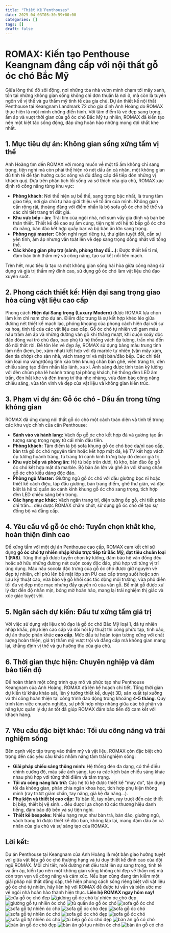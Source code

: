 ```yaml
---
title: "Thiết Kế Penthouses"
date: 2025-04-03T05:30:59+00:00
categories: []
tags: []
draft: false
---
```

# ROMAX: Kiến tạo Penthouse Keangnam đẳng cấp với nội thất gỗ óc chó Bắc Mỹ

Giữa lòng thủ đô sôi động, nơi những tòa nhà vươn mình chạm tới mây xanh, tồn tại những không gian sống không chỉ đơn thuần là nơi ở, mà còn là tuyên ngôn về vị thế và gu thẩm mỹ tinh tế của gia chủ. Dự án thiết kế nội thất Penthouse tại Keangnam Landmark 72 cho gia đình Anh Hoàng do ROMAX thực hiện là một minh chứng điển hình. Với tâm điểm là vẻ đẹp sang trọng, ấm áp và vượt thời gian của gỗ óc chó Bắc Mỹ tự nhiên, ROMAX đã kiến tạo nên một kiệt tác sống động, đáp ứng hoàn hảo những mong đợi khắt khe nhất.

## 1. Mục tiêu dự án: Không gian sống xứng tầm vị thế

Anh Hoàng tìm đến ROMAX với mong muốn về một tổ ấm không chỉ sang trọng, tiện nghi mà còn phải thể hiện rõ nét dấu ấn cá nhân, một không gian đủ tinh tế để tận hưởng cuộc sống và đủ đẳng cấp để tiếp đón những vị khách quý. Dựa trên phân tích lối sống và sở thích của gia chủ, ROMAX xác định rõ công năng từng khu vực:

* **Phòng khách:** Nơi thể hiện sự bề thế, sang trọng bậc nhất, là trung tâm giao tiếp, nơi gia chủ tự hào giới thiệu về tổ ấm của mình. Không gian cần rộng rãi, thoáng đãng với điểm nhấn là bộ sofa gỗ óc chó bề thế và các chi tiết trang trí đắt giá.
* **Khu vực bếp - ăn:** Trái tim của ngôi nhà, nơi sum vầy gia đình và bạn bè thân thiết. Thiết kế đề cao sự ấm cúng, tiện nghi với hệ tủ bếp gỗ óc chó đa năng, bàn đảo kết hợp quầy bar và bộ bàn ăn lớn sang trọng.
* **Phòng ngủ master:** Chốn nghỉ ngơi riêng tư, thư giãn tuyệt đối, cần sự yên tĩnh, ấm áp nhưng vẫn toát lên vẻ đẹp sang trọng đồng nhất với tổng thể.
* **Các không gian phụ trợ (sảnh, phòng thay đồ...):** Được thiết kế tỉ mỉ, đảm bảo tính thẩm mỹ và công năng, tạo sự kết nối liền mạch.

Trên hết, mục tiêu là tạo ra một không gian sống hài hòa giữa công năng sử dụng và giá trị thẩm mỹ đỉnh cao, sử dụng gỗ óc chó làm vật liệu chủ đạo xuyên suốt.

## 2. Phong cách thiết kế: Hiện đại sang trọng giao hòa cùng vật liệu cao cấp

Phong cách **Hiện đại Sang trọng (Luxury Modern)** được ROMAX lựa chọn làm kim chỉ nam cho dự án. Điểm đặc trưng là sự kết hợp khéo léo giữa đường nét thiết kế mạch lạc, phóng khoáng của phong cách hiện đại với sự xa hoa, tinh tế của các vật liệu cao cấp.
Gỗ óc chó tự nhiên với gam màu nâu trầm ấm áp và những đường vân gỗ khi thẳng mượt, khi cuộn xoáy độc đáo đóng vai trò chủ đạo, bao phủ từ hệ thống vách ốp tường, trần nhà đến đồ nội thất rời. Để tôn lên vẻ đẹp ấy, ROMAX sử dụng bảng màu trung tính làm nền (kem, be, xám nhạt) kết hợp với đá marble tự nhiên (vân mây xám, đen tia chớp) cho sàn nhà, vách trang trí và mặt bàn/đảo bếp. Các chi tiết kim loại mạ vàng/đồng tinh xảo trên khung chân bàn ghế, viền trang trí, đèn chiếu sáng tạo điểm nhấn lấp lánh, xa xỉ. Ánh sáng được tính toán kỹ lưỡng với đèn chùm pha lê hoành tráng tại phòng khách, hệ thống đèn LED âm trần, đèn hắt khe và đèn trang trí thả nhẹ nhàng, vừa đảm bảo công năng chiếu sáng, vừa tôn vinh vẻ đẹp của vật liệu và không gian kiến trúc.

## 3. Phạm vi dự án: Gỗ óc chó - Dấu ấn trong từng không gian

ROMAX đã ứng dụng nội thất gỗ óc chó một cách toàn diện và tinh tế trong các khu vực chính của căn Penthouse:

* **Sảnh vào và hành lang:** Vách ốp gỗ óc chó kết hợp đá và gương tạo ấn tượng sang trọng ngay từ cái nhìn đầu tiên.
* **Phòng khách:** Tâm điểm là bộ sofa khung gỗ óc chó bọc da/nỉ cao cấp, bàn trà gỗ óc chó nguyên tấm hoặc kết hợp mặt đá, kệ TV kết hợp vách ốp tường hoành tráng, tủ trang trí cánh kính trưng bày đồ decor giá trị.
* **Khu vực bếp và phòng ăn:** Hệ tủ bếp trên dưới, tủ kho, bàn đảo ốp gỗ óc chó kết hợp mặt đá marble. Bộ bàn ăn lớn và ghế ăn với khung chân gỗ óc chó kiểu dáng độc đáo.
* **Phòng ngủ Master:** Giường ngủ gỗ óc chó với đầu giường bọc nỉ hoặc thiết kế cách điệu, táp đầu giường, bàn trang điểm, ghế thư giãn, và đặc biệt là hệ tủ quần áo cánh kính khung gỗ óc chó sang trọng, tích hợp đèn LED chiếu sáng bên trong.
* **Các hạng mục khác:** Vách ngăn trang trí, diện tường ốp gỗ, chi tiết phào chỉ trần... đều được ROMAX chăm chút, sử dụng gỗ óc chó để tạo sự đồng bộ và đẳng cấp.

## 4. Yêu cầu về gỗ óc chó: Tuyển chọn khắt khe, hoàn thiện đỉnh cao

Để xứng tầm với một dự án Penthouse cao cấp, ROMAX cam kết chỉ sử dụng **gỗ óc chó tự nhiên nhập khẩu trực tiếp từ Bắc Mỹ, đạt tiêu chuẩn loại 1 (FAS)**. Từng thớ gỗ được tuyển chọn kỹ lưỡng, đảm bảo hệ vân đồng đều hoặc sở hữu những đường nét cuộn xoáy độc đáo, phù hợp với từng vị trí ứng dụng. Màu nâu socola đặc trưng của gỗ óc chó được giữ nguyên vẻ đẹp tự nhiên, chỉ phủ lên bề mặt lớp sơn PU cao cấp trong suốt hoặc sơn Lau kỹ thuật cao, vừa bảo vệ gỗ khỏi các tác động môi trường, vừa phô diễn tối đa vẻ đẹp mộc mạc nhưng đầy quyến rũ của vân gỗ. Bề mặt gỗ được xử lý đạt đến độ nhẵn mịn, bóng mờ hoàn hảo, mang lại trải nghiệm thị giác và xúc giác tuyệt vời.

## 5. Ngân sách dự kiến: Đầu tư xứng tầm giá trị

Với việc sử dụng vật liệu chủ đạo là gỗ óc chó Bắc Mỹ loại 1, đá tự nhiên nhập khẩu, phụ kiện cao cấp và đòi hỏi kỹ thuật thi công phức tạp, tinh xảo, dự án thuộc phân khúc **cao cấp**. Mức đầu tư hoàn toàn tương xứng với chất lượng hoàn thiện, giá trị thẩm mỹ vượt trội và đẳng cấp mà không gian mang lại, khẳng định vị thế và gu hưởng thụ của gia chủ.

## 6. Thời gian thực hiện: Chuyên nghiệp và đảm bảo tiến độ

Để hoàn thành một công trình quy mô và phức tạp như Penthouse Keangnam của Anh Hoàng, ROMAX đã lên kế hoạch chi tiết. Tổng thời gian dự kiến từ khâu khảo sát, lên ý tưởng thiết kế, duyệt 3D, sản xuất tại xưởng và thi công hoàn thiện tại công trình dao động trong khoảng **4-5 tháng**. Quy trình làm việc chuyên nghiệp, sự phối hợp nhịp nhàng giữa các bộ phận và năng lực quản lý dự án tốt đã giúp ROMAX đảm bảo tiến độ cam kết với khách hàng.

## 7. Yêu cầu đặc biệt khác: Tối ưu công năng và trải nghiệm sống

Bên cạnh việc tập trung vào thẩm mỹ và vật liệu, ROMAX còn đặc biệt chú trọng đến các yêu cầu khác nhằm nâng tầm trải nghiệm sống:

* **Giải pháp chiếu sáng thông minh:** Hệ thống đèn đa dạng, có thể điều chỉnh cường độ, màu sắc ánh sáng, tạo ra các kịch bản chiếu sáng khác nhau phù hợp với từng thời điểm và tâm trạng.
* **Tối ưu công năng lưu trữ:** Các hệ tủ kệ được thiết kế "may đo", tận dụng tối đa không gian, phân chia ngăn khoa học, tích hợp phụ kiện thông minh (ray trượt giảm chấn, tay nâng, giá kệ đa năng...).
* **Phụ kiện và thiết bị cao cấp:** Từ bản lề, tay nắm, ray trượt đến các thiết bị bếp, thiết bị vệ sinh... đều được lựa chọn từ các thương hiệu danh tiếng, đảm bảo độ bền và sự tiện nghi.
* **Thiết kế bespoke:** Nhiều hạng mục như bàn trà, bàn đảo, giường ngủ, vách trang trí được thiết kế độc bản, không lặp lại, mang đậm dấu ấn cá nhân của gia chủ và sự sáng tạo của ROMAX.

## Lời kết:

Dự án Penthouse tại Keangnam của Anh Hoàng là một bản giao hưởng tuyệt vời giữa vật liệu gỗ óc chó thượng hạng và tư duy thiết kế đỉnh cao của đội ngũ ROMAX. Mỗi chi tiết, mỗi đường nét đều toát lên sự sang trọng, tinh tế và ấm áp, kiến tạo nên một không gian sống không chỉ đẹp về thẩm mỹ mà còn trọn vẹn về công năng và cảm xúc. Nếu bạn cũng đang tìm kiếm một giải pháp nội thất đẳng cấp, thể hiện phong cách sống riêng biệt với vật liệu gỗ óc chó tự nhiên, hãy liên hệ với ROMAX để được tư vấn và biến ước mơ về ngôi nhà hoàn hảo thành hiện thực.
**Liên hệ ROMAX ngay hôm nay!**
![cửa gỗ óc chó đẹp](/img/cua-go/cg31/cua-go-oc-cho-cg31-1.webp)
![giường gỗ óc chó tự nhiên óc chó đẹp](/img/giuong/gg31/giuong-go-oc-cho-gg31-39.webp)
![giường gỗ tự nhiên óc chó](/img/giuong/gg31/giuong-go-oc-cho-gg31-38.webp)
![tủ quần áo gỗ óc chó](/img/tu-ao/tqa31/tu-quan-ao-go-oc-cho-tqa31-9.webp)
![sofa gỗ óc chó](/img/sofa/sf31/sofa-go-oc-cho-sf31-8.webp)
![sofa gỗ tự nhiên óc chó](/img/sofa/sf31/sofa-go-oc-cho-sf31-7.webp)
![sofa gỗ óc chó đẹp](/img/sofa/sf31/sofa-go-oc-cho-sf31-6.webp)
![sofa gỗ óc chó](/img/sofa/sf31/sofa-go-oc-cho-sf31-5.webp)
![sofa gỗ tự nhiên óc chó](/img/sofa/sf31/sofa-go-oc-cho-sf31-4.webp)
![sofa gỗ óc chó đẹp](/img/sofa/sf31/sofa-go-oc-cho-sf31-3.webp)
![sofa gỗ óc chó](/img/sofa/sf31/sofa-go-oc-cho-sf31-2.webp)
![sofa gỗ tự nhiên óc chó](/img/sofa/sf31/sofa-go-oc-cho-sf31-1.webp)
![tủ bếp gỗ óc chó đẹp](/img/tu-bep/tb31/tu-bep-go-oc-cho-tb31-1.webp)
![bàn ăn gỗ có chó](/img/ban-an/ba31/ban-an-go-oc-cho-ba31-4.webp)
![bàn ăn gỗ óc chó đẹp](/img/ban-an/ba31/ban-an-go-oc-cho-ba31-3.webp)
![bàn ăn gỗ tựu nhiên óc chó](/img/ban-an/ba31/ban-an-go-oc-cho-ba31-2.webp)
![bàn ăn gỗ có chó](/img/ban-an/ba31/ban-an-go-oc-cho-ba31-1.webp)